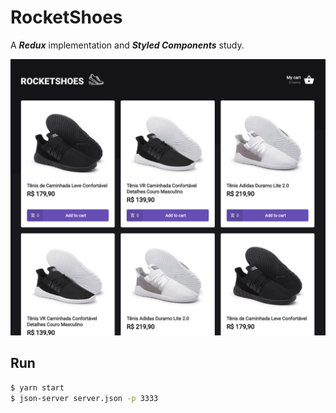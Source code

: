 # RocketShoes

A **_Redux_** implementation and **_Styled Components_** study.

![RocketShoes](src/assets/images/cover.png)

## Run

```bash
$ yarn start
$ json-server server.json -p 3333
```
